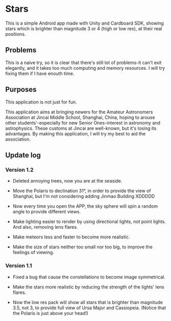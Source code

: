 # Stars
This is a simple Android app made with Unity and Cardboard SDK, showing stars which is brighter than magnitude 3 or 4
(high or low res), at their real positions.

## Problems
This is a naive try, so it is clear that there's still lot of problems-it can't exit elegantly, and it takes too much 
computing and memory resources. I will try fixing them if I have enouth time.

## Purposes
This application is not just for fun.

This application aims at bringing newers for the Amateur Astronomers Association at Jincai Middle School, Shanghai, China, 
hoping to arouse other students'-especially for new Senior Ones-interest in astronomy and astrophysics. These customs at 
Jincai are well-known, but it's losing its advantages. By making this application, I will try my best to aid the association.

## Update log

### Version 1.2
- Deleted annoying trees, now you are at the seaside.

- Move the Polaris to declination 31°, in order to provide the view of Shanghai, but I'm not considering adding Jinmao Building XDDDDD

- Now every time you open the APP, the sky sphere will spin a random angle to provide different views.

- Make lighting easier to render by using directional lights, not point lights. And also, removing lens flares.

- Make meteors less and faster to become more realistic.

- Make the size of stars neither too small nor too big, to improve the feelings of viewing.

### Version 1.1
- Fixed a bug that cause the constellations to become image symmetrical.

- Make the stars more realistic by reducing the strength of the lights' lens flares.

- Now the low res pack will show all stars that is brighter than magnitude 3.5, not 3, to provide full view of Ursa Major and Cassiopeia. (Notice that the Polaris is just above your head!)
